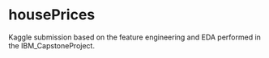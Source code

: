 # housePrices

Kaggle submission based on the feature engineering and EDA performed in the IBM_CapstoneProject.
